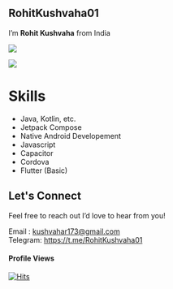 ## **RohitKushvaha01** 

I’m **Rohit Kushvaha** from India

<img src="https://github-readme-stats-one-bice.vercel.app/api?username=RohitKushvaha01&show_icons=true&include_all_commits=true&count_private=true&bg_color=00000000&text_color=808080&hide_border=true&show=reviews,discussions_started,discussions_answered,prs_merged,prs_merged_percentage&role=OWNER,ORGANIZATION_MEMBER,COLLABORATOR"/>

![](http://github-profile-summary-cards.vercel.app/api/cards/productive-time?username=RohitKushvaha01&theme=nord_dark&utcOffset=8)


# Skills
- Java, Kotlin, etc.
- Jetpack Compose
- Native Android Developement
- Javascript
- Capacitor
- Cordova
- Flutter (Basic)

## Let's Connect
Feel free to reach out I’d love to hear from you!

Email : kushvahar173@gmail.com <br>
Telegram: https://t.me/RohitKushvaha01

#### Profile Views
[![Hits](https://hits.sh/github.com/RohitKushvaha01/RohitKushvaha01.svg?style=for-the-badge&label=Views&extraCount=4867&color=54856b)](https://hits.sh/github.com/RohitKushvaha01/RohitKushvaha01/)





